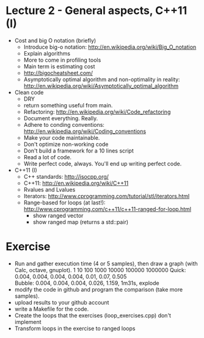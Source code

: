 # Lecture 2 - General aspects, C++11 (I)

- Cost and big O notation (briefly)
    - Introduce big-o notation: http://en.wikipedia.org/wiki/Big_O_notation
    - Explain algorithms
    - More to come in profiling tools
    - Main term is estimating cost
    - http://bigocheatsheet.com/
    - Asymptotically optimal algorithm and non-optimality in reality: 
      http://en.wikipedia.org/wiki/Asymptotically_optimal_algorithm
- Clean code
    - DRY
    - return something useful from main.
    - Refactoring: http://en.wikipedia.org/wiki/Code_refactoring
    - Document everything. Really.
    - Adhere to conding conventions: http://en.wikipedia.org/wiki/Coding_conventions
    - Make your code maintainable.
    - Don't optimize non-working code
    - Don't build a framework for a 10 lines script
    - Read a lot of code.
    - Write perfect code, always. You'll end up writing perfect code.
- C++11 (I)
    - C++ standards: http://isocpp.org/
    - C++11: http://en.wikipedia.org/wiki/C++11
    - Rvalues and Lvalues
    - Iterators: http://www.cprogramming.com/tutorial/stl/iterators.html
    - Range-based for loops (at last!): http://www.cprogramming.com/c++11/c++11-ranged-for-loop.html
        - show ranged vector
        - show ranged map (returns a std::pair)

# Exercise

- Run and gather execution time (4 or 5 samples), then draw a graph (with Calc, octave, gnuplot).
	1	10	100	1000	10000	100000	1000000
Quick:	0.004, 	0.004, 	0.004, 	0.004, 	0.01, 	0.07, 	0.505 	
Bubble:	0.004,	0.004,	0.004,	0.026,	1.159,	1m31s,	explode
- modify the code in github and program the comparison (take more samples).
- upload results to your github account
- write a Makefile for the code.
- Create the loops that the exercises (loop_exercises.cpp) don't implement
- Transform loops in the exercise to ranged loops
